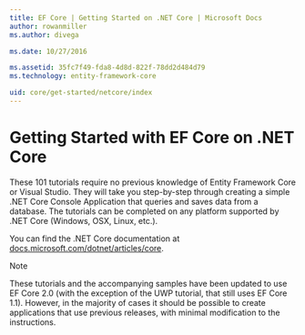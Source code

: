 ```yaml
---
title: EF Core | Getting Started on .NET Core | Microsoft Docs
author: rowanmiller
ms.author: divega

ms.date: 10/27/2016

ms.assetid: 35fc7f49-fda8-4d8d-822f-78dd2d484d79
ms.technology: entity-framework-core

uid: core/get-started/netcore/index
---
```

# Getting Started with EF Core on .NET Core

These 101 tutorials require no previous knowledge of Entity Framework Core or Visual Studio. They will take you step-by-step through creating a simple .NET Core Console Application that queries and saves data from a database. The tutorials can be completed on any platform supported by .NET Core (Windows, OSX, Linux, etc.).

You can find the .NET Core documentation at [docs.microsoft.com/dotnet/articles/core](https://docs.microsoft.com/dotnet/articles/core/).

> [!NOTE]  
> These tutorials and the accompanying samples have been updated to use EF Core 2.0 (with the exception of the UWP tutorial, that still uses EF Core 1.1). However, in the majority of cases it should be possible to create applications that use previous releases, with minimal modification to the instructions.
